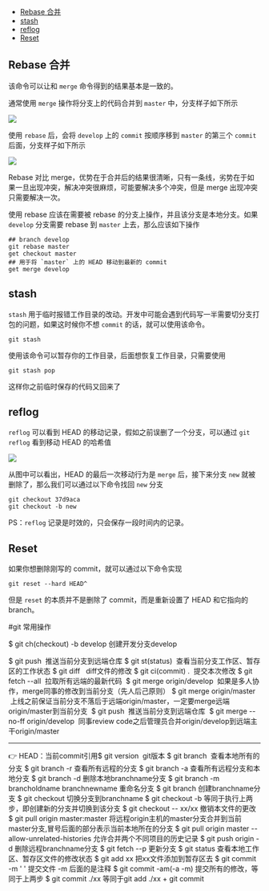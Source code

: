- [Rebase 合并](#rebase-%E5%90%88%E5%B9%B6)
- [stash](#stash)
- [reflog](#reflog)
- [Reset](#reset)

## Rebase 合并

该命令可以让和 `merge` 命令得到的结果基本是一致的。

通常使用 `merge` 操作将分支上的代码合并到 `master` 中，分支样子如下所示

![](https://user-gold-cdn.xitu.io/2018/4/23/162f109db27be054?w=505&h=461&f=png&s=22796)

使用 `rebase` 后，会将 `develop` 上的 `commit` 按顺序移到 `master` 的第三个 `commit` 后面，分支样子如下所示

![](https://user-gold-cdn.xitu.io/2018/4/23/162f11cc2cb8b332?w=505&h=563&f=png&s=26514)

Rebase 对比 merge，优势在于合并后的结果很清晰，只有一条线，劣势在于如果一旦出现冲突，解决冲突很麻烦，可能要解决多个冲突，但是 merge 出现冲突只需要解决一次。

使用 rebase 应该在需要被 rebase 的分支上操作，并且该分支是本地分支。如果 `develop` 分支需要 rebase 到 `master` 上去，那么应该如下操作

```shell
## branch develop
git rebase master
get checkout master
## 用于将 `master` 上的 HEAD 移动到最新的 commit
get merge develop
```

## stash

`stash` 用于临时报错工作目录的改动。开发中可能会遇到代码写一半需要切分支打包的问题，如果这时候你不想 `commit` 的话，就可以使用该命令。

```shell
git stash
```

使用该命令可以暂存你的工作目录，后面想恢复工作目录，只需要使用

```shell
git stash pop
```

这样你之前临时保存的代码又回来了

## reflog

`reflog` 可以看到 HEAD 的移动记录，假如之前误删了一个分支，可以通过 `git reflog` 看到移动 HEAD 的哈希值

![](https://user-gold-cdn.xitu.io/2018/4/23/162f14df98ce3d83?w=950&h=118&f=png&s=77151)

从图中可以看出，HEAD 的最后一次移动行为是 `merge` 后，接下来分支 `new` 就被删除了，那么我们可以通过以下命令找回 `new` 分支

```shell
git checkout 37d9aca
git checkout -b new
```

PS：`reflog` 记录是时效的，只会保存一段时间内的记录。

## Reset

如果你想删除刚写的 commit，就可以通过以下命令实现

```shell
git reset --hard HEAD^
```

但是 `reset` 的本质并不是删除了 commit，而是重新设置了 HEAD 和它指向的 branch。

#git 常用操作

$ git ch(checkout) -b develop  创建开发分支develop

$ git push  推送当前分支到远端仓库
$ git st(status)  查看当前分支工作区、暂存区的工作状态
$ git diff   diff文件的修改
$ git ci(commit) .  提交本次修改
$ git fetch --all  拉取所有远端的最新代码 
$ git merge origin/develop  如果是多人协作，merge同事的修改到当前分支（先人后己原则）
$ git merge origin/master   上线之前保证当前分支不落后于远端origin/master，一定要merge远端origin/master到当前分支 
$ git push  推送当前分支到远端仓库 
$ git merge --no-ff origin/develop  同事review code之后管理员合并origin/develop到远端主干origin/master
***
👉 HEAD：当前commit引用$ git version  git版本
$ git branch  查看本地所有的分支
$ git branch -r 查看所有远程的分支
$ git branch -a 查看所有远程分支和本地分支
$ git branch -d <branchname> 删除本地branchname分支
$ git branch -m brancholdname  branchnewname 重命名分支
$ git branch <branchname>   创建branchname分支
$ git checkout <branchname> 切换分支到branchname
$ git checkout -b <branchname> 等同于执行上两步，即创建新的分支并切换到该分支
$ git checkout -- xx/xx  撤销本文件的更改
$ git pull origin master:master 将远程origin主机的master分支合并到当前master分支,冒号后面的部分表示当前本地所在的分支
$ git pull origin master --allow-unrelated-histories  允许合并两个不同项目的历史记录
$ git push origin -d <branchname>   删除远程branchname分支
$ git fetch --p  更新分支
$ git status 查看本地工作区、暂存区文件的修改状态
$ git add xx  把xx文件添加到暂存区去
$ git commit -m ' '  提交文件 -m 后面的是注释
$ git commit -am(-a -m) 提交所有的修改，等同于上两步
$ git commit ./xx   等同于git add ./xx + git commit
